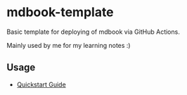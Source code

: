 # mdbook-template

Basic template for deploying of mdbook via GitHub Actions.

Mainly used by me for my learning notes :)


## Usage

- [Quickstart Guide](./src/00_quickstart.md)